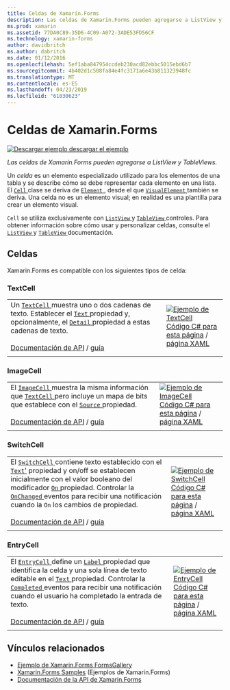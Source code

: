 ```yaml
---
title: Celdas de Xamarin.Forms
description: Las celdas de Xamarin.Forms pueden agregarse a ListView y TableViews. En este artículo se enumera las celdas incluidas en Xamarin.Forms.
ms.prod: xamarin
ms.assetid: 77DA0C89-35D6-4C09-A072-3ADE53FD56CF
ms.technology: xamarin-forms
author: davidbritch
ms.author: dabritch
ms.date: 01/12/2016
ms.openlocfilehash: 5ef1aba847954ccdeb230acd82ebbc5015ebd6b7
ms.sourcegitcommit: 4b402d1c508fa84e4fc3171a6e43b811323948fc
ms.translationtype: MT
ms.contentlocale: es-ES
ms.lasthandoff: 04/23/2019
ms.locfileid: "61030623"
---
```

# <a name="xamarinforms-cells"></a>Celdas de Xamarin.Forms

[![Descargar ejemplo](~/media/shared/download.png) descargar el ejemplo](https://developer.xamarin.com/samples/xamarin-forms/FormsGallery/)

_Las celdas de Xamarin.Forms pueden agregarse a ListView y TableViews._

Un *celda* es un elemento especializado utilizado para los elementos de una tabla y se describe cómo se debe representar cada elemento en una lista. El [ `Cell` ](xref:Xamarin.Forms.Cell) clase se deriva de [ `Element` ](xref:Xamarin.Forms.Element), desde el que [ `VisualElement` ](xref:Xamarin.Forms.Element) también se deriva. Una celda no es un elemento visual; en realidad es una plantilla para crear un elemento visual.

`Cell` se utiliza exclusivamente con [ `ListView` ](views.md#listView) y [ `TableView` ](views.md#tableView) controles. Para obtener información sobre cómo usar y personalizar celdas, consulte el [ `ListView` ](~/xamarin-forms/user-interface/listview/index.md) y [ `TableView` ](~/xamarin-forms/user-interface/tableview.md) documentación.

## <a name="cells"></a>Celdas

Xamarin.Forms es compatible con los siguientes tipos de celda:

<a name="textCell" />

### <a name="textcell"></a>TextCell

|     |     |
| --- | --- |
| Un [ `TextCell` ](xref:Xamarin.Forms.TextCell) muestra uno o dos cadenas de texto. Establecer el [ `Text` ](xref:Xamarin.Forms.TextCell.Text) propiedad y, opcionalmente, el [ `Detail` ](xref:Xamarin.Forms.TextCell.Detail) propiedad a estas cadenas de texto.<br /><br />[Documentación de API](xref:Xamarin.Forms.TextCell) / [guía](~/xamarin-forms/user-interface/listview/customizing-cell-appearance.md#TextCell) | [![Ejemplo de TextCell](cells-images/TextCell.png "TextCell ejemplo")](cells-images/TextCell-Large.png#lightbox "TextCell ejemplo")<br />[Código C# para esta página](https://github.com/xamarin/xamarin-forms-samples/blob/master/FormsGallery/FormsGallery/FormsGallery/CodeExamples/TextCellDemoPage.cs) / [página XAML](https://github.com/xamarin/xamarin-forms-samples/blob/master/FormsGallery/FormsGallery/FormsGallery/XamlExamples/TextCellDemoPage.xaml) |
|     |     |

### <a name="imagecell"></a>ImageCell

|     |     |
| --- | --- |
| El [ `ImageCell` ](xref:Xamarin.Forms.ImageCell) muestra la misma información que [ `TextCell` ](#textCell) pero incluye un mapa de bits que establece con el [ `Source` ](xref:Xamarin.Forms.Image.Source) propiedad.<br /><br />[Documentación de API](xref:Xamarin.Forms.ImageCell) / [guía](~/xamarin-forms/user-interface/listview/customizing-cell-appearance.md#ImageCell) | [![Ejemplo de ImageCell](cells-images/ImageCell.png "ejemplo ImageCell")](cells-images/ImageCell-Large.png#lightbox "ImageCell ejemplo")<br />[Código C# para esta página](https://github.com/xamarin/xamarin-forms-samples/blob/master/FormsGallery/FormsGallery/FormsGallery/CodeExamples/ImageCellDemoPage.cs) / [página XAML](https://github.com/xamarin/xamarin-forms-samples/blob/master/FormsGallery/FormsGallery/FormsGallery/XamlExamples/ImageCellDemoPage.xaml) |
|     |     |

### <a name="switchcell"></a>SwitchCell

|     |     |
| --- | --- |
| El [ `SwitchCell` ](xref:Xamarin.Forms.SwitchCell) contiene texto establecido con el [ `Text`'](xref:Xamarin.Forms.SwitchCell.Text) propiedad y on/off se establecen inicialmente con el valor booleano del modificador [ `On` ](xref:Xamarin.Forms.SwitchCell.On) propiedad. Controlar la [ `OnChanged` ](xref:Xamarin.Forms.SwitchCell.OnChanged) eventos para recibir una notificación cuando la `On` los cambios de propiedad.<br /><br />[Documentación de API](xref:Xamarin.Forms.SwitchCell) / [guía](~/xamarin-forms/user-interface/tableview.md#switchcell) | [![Ejemplo de SwitchCell](cells-images/SwitchCell.png "SwitchCell ejemplo")](cells-images/SwitchCell-Large.png#lightbox "SwitchCell ejemplo")<br />[Código C# para esta página](https://github.com/xamarin/xamarin-forms-samples/blob/master/FormsGallery/FormsGallery/FormsGallery/CodeExamples/SwitchCellDemoPage.cs) / [página XAML](https://github.com/xamarin/xamarin-forms-samples/blob/master/FormsGallery/FormsGallery/FormsGallery/XamlExamples/SwitchCellDemoPage.xaml) |
|     |     |

### <a name="entrycell"></a>EntryCell

|     |     |
| --- | --- |
| El [ `EntryCell` ](xref:Xamarin.Forms.EntryCell) define un [ `Label` ](xref:Xamarin.Forms.EntryCell.Label) propiedad que identifica la celda y una sola línea de texto editable en el [ `Text` ](xref:Xamarin.Forms.EntryCell.Text) propiedad. Controlar la [ `Completed` ](xref:Xamarin.Forms.EntryCell.Completed) eventos para recibir una notificación cuando el usuario ha completado la entrada de texto.<br /><br />[Documentación de API](xref:Xamarin.Forms.EntryCell) / [guía](~/xamarin-forms/user-interface/tableview.md#entrycell) | [![Ejemplo de EntryCell](cells-images/EntryCell.png "EntryCell ejemplo")](cells-images/EntryCell-Large.png#lightbox "EntryCell ejemplo")<br />[Código C# para esta página](https://github.com/xamarin/xamarin-forms-samples/blob/master/FormsGallery/FormsGallery/FormsGallery/CodeExamples/EntryCellDemoPage.cs) / [página XAML](https://github.com/xamarin/xamarin-forms-samples/blob/master/FormsGallery/FormsGallery/FormsGallery/XamlExamples/EntryCellDemoPage.xaml) |
|     |     |


## <a name="related-links"></a>Vínculos relacionados

- [Ejemplo de Xamarin.Forms FormsGallery](https://developer.xamarin.com/samples/xamarin-forms/FormsGallery/)
- [Xamarin.Forms Samples](https://developer.xamarin.com/samples/xamarin-forms/all/) (Ejemplos de Xamarin.Forms)
- [Documentación de la API de Xamarin.Forms](https://docs.microsoft.com/dotnet/api/xamarin.forms?view=xamarin-forms)
